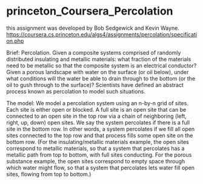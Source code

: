 # princeton_Coursera_Percolation
this assignment was developed by Bob Sedgewick and Kevin Wayne. 
https://coursera.cs.princeton.edu/algs4/assignments/percolation/specification.php

Brief:
Percolation. Given a composite systems comprised of randomly distributed insulating and metallic materials: what 
fraction of the materials need to be metallic so that the composite system is an electrical conductor? Given
a porous landscape with water on the surface (or oil below), under what conditions will the water be able to drain 
through to the bottom (or the oil to gush through to the surface)? Scientists have defined an abstract process known as 
percolation to model such situations.

The model: We model a percolation system using an n-by-n grid of sites. Each site is either open or blocked. A full site is an open 
site that can be connected to an open site in the top row via a chain of neighboring (left, right, up, down) open sites.
We say the system percolates if there is a full site in the bottom row. In other words, a system percolates if we fill all 
open sites connected to the top row and that process fills some open site on the bottom row. (For the insulating/metallic 
materials example, the open sites correspond to metallic materials, so that a system that percolates has a metallic path from 
top to bottom, with full sites conducting. For the porous substance example, the open sites correspond to empty space through 
which water might flow, so that a system that percolates lets water fill open sites, flowing from top to bottom.)

